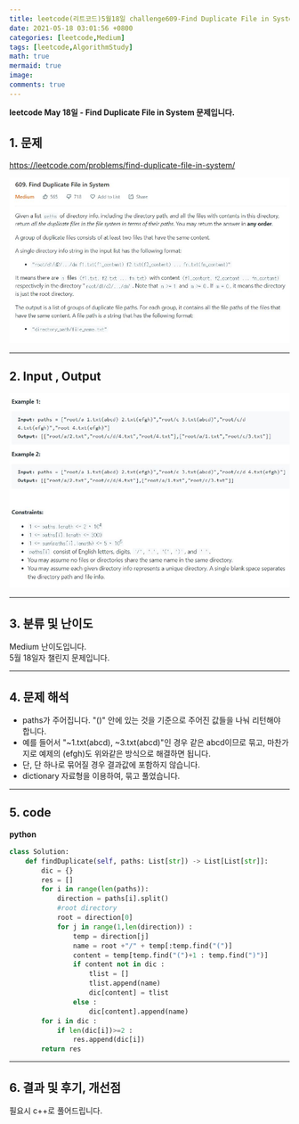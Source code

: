 ```yaml
---
title: leetcode(리트코드)5월18일 challenge609-Find Duplicate File in System
date: 2021-05-18 03:01:56 +0800
categories: [leetcode,Medium]
tags: [leetcode,AlgorithmStudy]
math: true
mermaid: true
image: 
comments: true
---
```


**leetcode May 18일 - Find Duplicate File in System 문제입니다.**

## 1. 문제
<https://leetcode.com/problems/find-duplicate-file-in-system/>  

![](/assets/img/sample/leetcode/609/Problem.JPG)  

-----  

## 2. Input , Output

![](/assets/img/sample/leetcode/609/input.JPG)  


-----  

## 3. 분류 및 난이도

Medium 난이도입니다.  
5월 18일자 챌린지 문제입니다. 

-----  

## 4. 문제 해석

- paths가 주어집니다. "()" 안에 있는 것을 기준으로 주어진 값들을 나눠 리턴해야 합니다.
- 예를 들어서 "~1.txt(abcd), ~3.txt(abcd)"인 경우 같은 abcd이므로 묶고, 마찬가지로 예제의 (efgh)도 위와같은 방식으로 해결하면 됩니다.
- 단, 단 하나로 묶어질 경우 결과값에 포함하지 않습니다.
- dictionary 자료형을 이용하여, 묶고 풀었습니다.




-----  

## 5. code


**python**

```python
class Solution:
    def findDuplicate(self, paths: List[str]) -> List[List[str]]:
        dic = {}
        res = []
        for i in range(len(paths)):
            direction = paths[i].split()
            #root directory
            root = direction[0]
            for j in range(1,len(direction)) : 
                temp = direction[j]
                name = root +"/" + temp[:temp.find("(")]  
                content = temp[temp.find("(")+1 : temp.find(")")]
                if content not in dic :
                    tlist = []
                    tlist.append(name)
                    dic[content] = tlist
                else : 
                    dic[content].append(name)
        for i in dic : 
            if len(dic[i])>=2 :
                res.append(dic[i])
        return res
```



-----

## 6. 결과 및 후기, 개선점

필요시 c++로 풀어드립니다.




